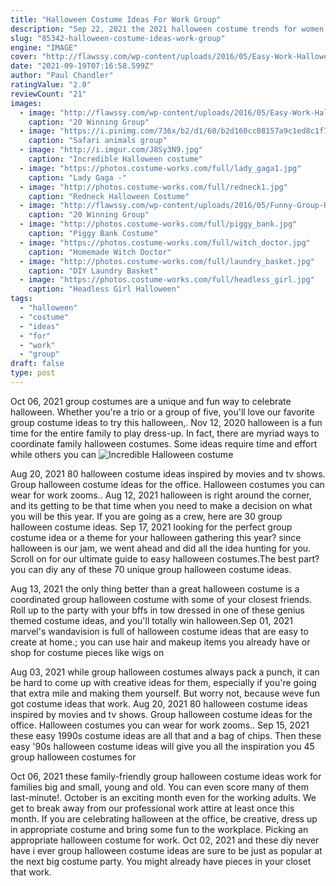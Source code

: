 ```yaml
---
title: "Halloween Costume Ideas For Work Group"
description: "Sep 22, 2021 the 2021 halloween costume trends for women you're bound to see everywhere, plus how to pull off the most popular costume ideas."
slug: "85342-halloween-costume-ideas-work-group"
engine: "IMAGE"
cover: "http://flawssy.com/wp-content/uploads/2016/05/Easy-Work-Halloween-Group-Costumes.jpg"
date: "2021-09-19T07:16:58.599Z"
author: "Paul Chandler"
ratingValue: "2.0"
reviewCount: "21"
images:
  - image: "http://flawssy.com/wp-content/uploads/2016/05/Easy-Work-Halloween-Group-Costumes.jpg"
    caption: "20 Winning Group"
  - image: "https://i.pinimg.com/736x/b2/d1/60/b2d160cc08157a9c1ed8c1f7a1b91e0b--group-halloween-costumes-safari-animals.jpg"
    caption: "Safari animals group"
  - image: "http://i.imgur.com/J8Sy3N9.jpg"
    caption: "Incredible Halloween costume"
  - image: "https://photos.costume-works.com/full/lady_gaga1.jpg"
    caption: "Lady Gaga -"
  - image: "http://photos.costume-works.com/full/redneck1.jpg"
    caption: "Redneck Halloween Costume"
  - image: "http://flawssy.com/wp-content/uploads/2016/05/Funny-Group-Halloween-Costume-Ideas.jpg"
    caption: "20 Winning Group"
  - image: "http://photos.costume-works.com/full/piggy_bank.jpg"
    caption: "Piggy Bank Costume"
  - image: "https://photos.costume-works.com/full/witch_doctor.jpg"
    caption: "Homemade Witch Doctor"
  - image: "http://photos.costume-works.com/full/laundry_basket.jpg"
    caption: "DIY Laundry Basket"
  - image: "https://photos.costume-works.com/full/headless_girl.jpg"
    caption: "Headless Girl Halloween"
tags:
  - "halloween"
  - "costume"
  - "ideas"
  - "for"
  - "work"
  - "group"
draft: false
type: post
---
```


Oct 06, 2021 group costumes are a unique and fun way to celebrate halloween. Whether you're a trio or a group of five, you'll love our favorite group costume ideas to try this halloween,. Nov 12, 2020 halloween is a fun time for the entire family to play dress-up. In fact, there are myriad ways to coordinate family halloween costumes. Some ideas require time and effort while others you can
![Incredible Halloween costume](http://i.imgur.com/J8Sy3N9.jpg "Incredible Halloween costume")

Aug 20, 2021 80 halloween costume ideas inspired by movies and tv shows.  Group halloween costume ideas for the office. Halloween costumes you can wear for work zooms.. Aug 12, 2021 halloween is right around the corner, and its getting to be that time when you need to make a decision on what you will be this year. If you are going as a crew, here are 30 group halloween costume ideas. Sep 17, 2021 looking for the perfect group costume idea or a theme for your halloween gathering this year? since halloween is our jam, we went ahead and did all the idea hunting for you. Scroll on for our ultimate guide to easy halloween costumes.The best part? you can diy any of these 70 unique group halloween costume ideas.
<!--inArticleAds-->

<!--galleryOne-->

Aug 13, 2021 the only thing better than a great halloween costume is a coordinated group halloween costume with some of your closest friends. Roll up to the party with your bffs in tow dressed in one of these genius themed costume ideas, and you'll totally win halloween.Sep 01, 2021 marvel's wandavision is full of halloween costume ideas that are easy to create at home.; you can use hair and makeup items you already have or shop for costume pieces like wigs on
<!--inArticleAds-->

<!--galleryTwo-->

Aug 03, 2021 while group halloween costumes always pack a punch, it can be hard to come up with creative ideas for them, especially if you're going that extra mile and making them yourself. But worry not, because weve fun got costume ideas that work. Aug 20, 2021 80 halloween costume ideas inspired by movies and tv shows.  Group halloween costume ideas for the office. Halloween costumes you can wear for work zooms.. Sep 15, 2021 these easy 1990s costume ideas are all that and a bag of chips.  Then these easy '90s halloween costume ideas will give you all the inspiration you 45 group halloween costumes for
<!--galleryThree-->

Oct 06, 2021 these family-friendly group halloween costume ideas work for families big and small, young and old. You can even score many of them last-minute!. October is an exciting month even for the working adults. We get to break away from our professional work attire at least once this month. If you are celebrating halloween at the office, be creative, dress up in appropriate costume and bring some fun to the workplace. Picking an appropriate halloween costume for work. Oct 02, 2021 and these diy never have i ever group halloween costume ideas are sure to be just as popular at the next big costume party.  You might already have pieces in your closet that work.